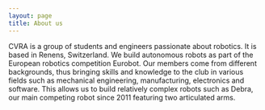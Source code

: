 ```yaml
---
layout: page
title: About us
---
```

CVRA is a group of students and engineers passionate about robotics. It is based in Renens, Switzerland.
We build autonomous robots as part of the European robotics competition Eurobot.
Our members come from different backgrounds, thus bringing skills and knowledge to the club in various fields such as mechanical engineering, manufacturing, electronics and software.
This allows us to build relatively complex robots such as Debra, our main competing robot since 2011 featuring two articulated arms.

